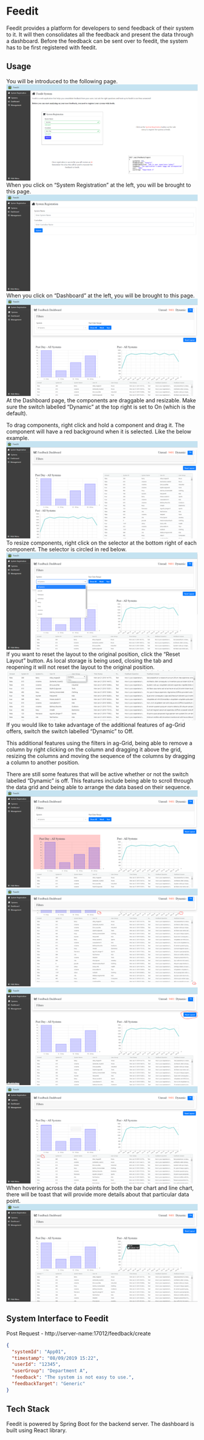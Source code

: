 # Feedit
Feedit provides a platform for developers to send feedback of their system to it. It will then
consolidates all the feedback and present the data through a dashboard. Before the feedback can
be sent over to feedit, the system has to be first registered with feedit. 

## Usage
You will be introduced to the following page.
![](images/1%20First%20view.png)
When you click on “System Registration” at the left, you will be brought to this page.
![](images/2%20System%20Registration.png)
When you click on “Dashboard” at the left, you will be brought to this page.
![](images/3%20Dashboard%20Default.png)
At the Dashboard page, the components are draggable and resizable. Make sure the switch labelled “Dynamic” at the top right is set to On (which is the default).

To drag components, right click and hold a component and drag it. The component will have a red background when it is selected. Like the below example.
![](images/4%20Dashboard%20RGL.png)
To resize components, right click on the selector at the bottom right of each component.
The selector is circled in red below.
![](images/5%20Dashboard%20Filter.png)
If you want to reset the layout to the original position, click the “Reset Layout” button. As local storage is being used, closing the tab and reopening it will not reset the layout to the original position.
![](images/6%20data%20grid%20filter.png)
If you would like to take advantage of the additional features of ag-Grid offers, switch the switch labelled “Dynamic” to Off. 

This additional features using the filters in ag-Grid, being able to remove a column by right clicking on the column and dragging it above the grid, resizing the columns and moving the sequence of the columns by dragging a column to another position.

There are still some features that will be active whether or not the switch labelled “Dynamic” is off. This features include being able to scroll through the data grid and being able to arrange the data based on their sequence.
![](images/7%20Draggable.png)
![](images/8%20Dashboard%20RGL%20resizable.png)
![](images/9%20Dashboard%20Reset%20Layout.png)
![](images/10%20data%20grid%20sequence.png)
When hovering across the data points for both the bar chart and line chart, there will be toast that will provide more details about that particular data point.
![](images/11%20Chart%20hover.png)


## System Interface to Feedit
Post Request - http://server-name:17012/feedback/create
```json
{
  "systemId": "App01",
  "timestamp": "08/09/2019 15:22",
  "userId": "12345",
  "userGroup": "Department A",
  "feedback": "The system is not easy to use.",
  "feedbackTarget": "Generic"
}
```

## Tech Stack
Feedit is powered by Spring Boot for the backend server. The dashboard is built using React library.
